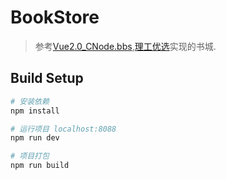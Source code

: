 # BookStore

> 参考[Vue2.0_CNode.bbs](https://github.com/SD-Gaming/Vue2.0_CNode.bbs),[理工优选](https://github.com/wongself/bityou)实现的书城.

## Build Setup

``` bash
# 安装依赖
npm install

# 运行项目 localhost:8088
npm run dev

# 项目打包
npm run build

```


